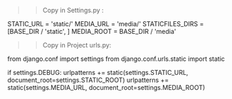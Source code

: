 
>> Copy in  Settings.py : 

STATIC_URL = 'static/'
MEDIA_URL = 'media/'
STATICFILES_DIRS = [BASE_DIR / 'static', ]
MEDIA_ROOT = BASE_DIR / 'media'

 >> Copy in Project urls.py:

from django.conf import settings
from django.conf.urls.static import static

if settings.DEBUG:
    urlpatterns += static(settings.STATIC_URL, document_root=settings.STATIC_ROOT)
    urlpatterns += static(settings.MEDIA_URL, document_root=settings.MEDIA_ROOT)
